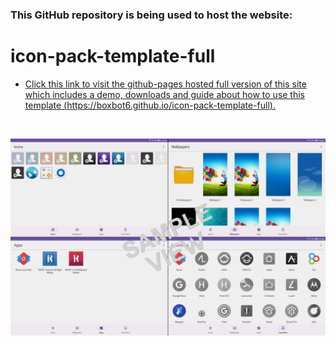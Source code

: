 ### This GitHub repository is being used to host the website:

# icon-pack-template-full

  * [Click this link to visit the github-pages hosted full version of this site which includes a demo, downloads and guide about how to use this template (https://boxbot6.github.io/icon-pack-template-full).](https://boxbot6.github.io/icon-pack-template-full)

<br>

![A simple icon pack template](images/icon-pack-template-full-sample-1.png)

<br>
